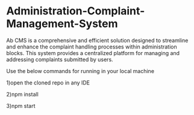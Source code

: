 # Administration-Complaint-Management-System
Ab CMS is a comprehensive and efficient solution designed to streamline and enhance the complaint handling processes within administration blocks. This system provides a centralized platform for managing and addressing complaints submitted by users.


Use the below commands for running in your local machine

1)open the cloned repo in any IDE


2)npm install

3)npm start
